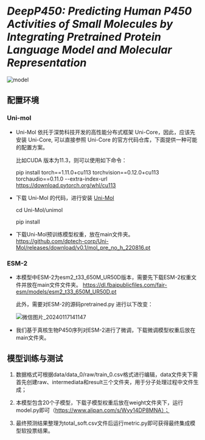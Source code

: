 # ***DeepP450: Predicting Human P450 Activities of Small Molecules by Integrating Pretrained Protein Language Model and Molecular Representation***


![model](https://github.com/CjmTH/DeepP450/assets/156410487/5064bb10-a6e8-46cf-9a00-cadb580ce710)



## 配置环境
 ### Uni-mol
   * Uni-Mol 依托于深势科技开发的高性能分布式框架 Uni-Core，因此，应该先安装 Uni-Core, 可以直接参照 Uni-Core 的官方代码仓库，下面提供一种可能的配置方案。

      比如CUDA 版本为11.3，则可以使用如下命令：
   
      pip install torch==1.11.0+cu113 torchvision==0.12.0+cu113 torchaudio==0.11.0 --extra-index-url https://download.pytorch.org/whl/cu113

   * 下载 Uni-Mol 的代码，进行安装 [Uni-Mol](https://github.com/dptech-corp/Uni-Mol)
   
      cd Uni-Mol/unimol
   
      pip install

   * 下载Uni-Mol预训练模型权重，放在main文件夹。
    https://github.com/dptech-corp/Uni-Mol/releases/download/v0.1/mol_pre_no_h_220816.pt

 ### ESM-2
   * 本模型中ESM-2为esm2_t33_650M_UR50D版本，需要先下载ESM-2权重文件并放在main文件文件夹。 https://dl.fbaipublicfiles.com/fair-esm/models/esm2_t33_650M_UR50D.pt

      此外，需要对ESM-2的源码pretrained.py 进行以下改变：
   
 	  ![微信图片_20240117141147](https://github.com/CjmTH/DeepP450/assets/156410487/17a9b67a-3b06-449f-a2e3-e114f8979469)

   * 我们基于真核生物P450序列对ESM-2进行了微调，下载微调模型权重后放在main文件夹。

   



## 模型训练与测试

1. 数据格式可根据data/data_0/raw/train_0.csv格式进行编辑，data文件夹下需首先创建raw、intermediata和result三个文件夹，用于分子处理过程中文件生成；

2. 本模型包含20个子模型，下载子模型权重后放在weight文件夹下，运行model.py即可（https://www.alipan.com/s/Wyy14DP8MNA）；

3. 最终预测结果整理为total_soft.csv文件后运行metric.py即可获得最终集成模型软投票结果。 
